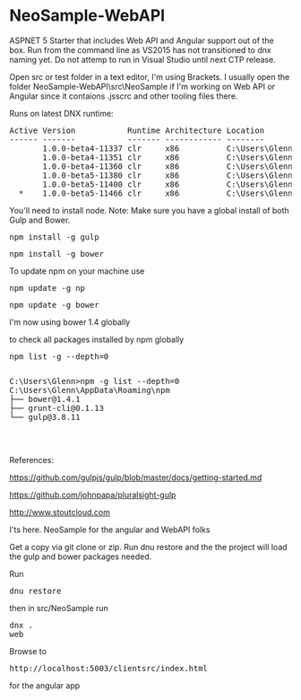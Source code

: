 # NeoSample-WebAPI

ASPNET 5 Starter that includes Web API and Angular support out of the box.
Run from the command line as VS2015 has not transitioned to dnx naming yet.
Do not attemp to run in Visual Studio until next CTP release.

Open src or test  folder in a text editor, I'm using Brackets.
I usually open the folder NeoSample-WebAPI\src\NeoSample if I'm working on Web API or Angular since it contaions .jsscrc and other tooling files there.
 
Runs on latest DNX runtime:
<pre>
Active Version           Runtime Architecture Location                     Alias
------ -------           ------- ------------ --------                     -----
       1.0.0-beta4-11337 clr     x86          C:\Users\Glenn\.dnx\runtimes
       1.0.0-beta4-11351 clr     x86          C:\Users\Glenn\.dnx\runtimes
       1.0.0-beta4-11360 clr     x86          C:\Users\Glenn\.dnx\runtimes
       1.0.0-beta5-11380 clr     x86          C:\Users\Glenn\.dnx\runtimes
       1.0.0-beta5-11400 clr     x86          C:\Users\Glenn\.dnx\runtimes
  *    1.0.0-beta5-11466 clr     x86          C:\Users\Glenn\.dnx\runtimes default
</pre>


You'll need to install node. 
Note: Make sure you have a global install of both Gulp and Bower.

<pre>npm install -g gulp</pre>

<pre>npm install -g bower</pre>

To update npm on your machine use
<pre>npm update -g np</pre>
<pre>npm update -g bower</pre>
I'm now using bower 1.4 globally

to check all packages installed by npm globally
<pre>npm list -g --depth=0</pre>
<pre>
<pre>
C:\Users\Glenn>npm -g list --depth=0
C:\Users\Glenn\AppData\Roaming\npm
├── bower@1.4.1
├── grunt-cli@0.1.13
└── gulp@3.8.11
</pre>
</pre>

References:

https://github.com/gulpjs/gulp/blob/master/docs/getting-started.md

https://github.com/johnpapa/pluralsight-gulp

http://www.stoutcloud.com

I'ts here. NeoSample for the angular and WebAPI folks

Get a copy via git clone or zip. Run dnu restore and the the project will load the gulp and bower packages needed.

Run <pre>dnu restore</pre>
then in src/NeoSample run <pre>dnx . web</pre>

Browse to <pre>http://localhost:5003/clientsrc/index.html</pre> for the angular app



